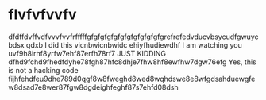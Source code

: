 # flvfvfvvfv
dfdffdvffvdfvvvfvvfrfffffgfgfgfgfgfgfgfgfgfgfgfgrefrefedvducvbsycudfgwuycbdsx qdxb I did this vicnbwicnbwidc ehiyfhudiewdhf I am watching you uvf9h8irhf8yrfw7ehf87erfh78rf7 JUST KIDDING dfhd9fchd9fhedfdyhe78fgh87hfc8dhje7fhw8hf8ewfhw7dgw76efg Yes, this is not a hacking code fijhfehdfeu9dhe789d0qgf8w8fweghd8wed8wqhdswe8e8wfgdsahduewgfew8dsad7e8wer87fgw8dgdeighfeghf87s7ehfd08dsh
